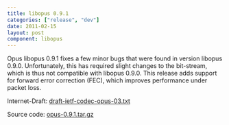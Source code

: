 ```yaml
---
title: libopus 0.9.1
categories: ["release", "dev"]
date: 2011-02-15
layout: post
component: libopus
---
```


Opus libopus 0.9.1 fixes a few minor bugs that were found in version libopus 0.9.0.
Unfortunately, this has required slight changes to the bit-stream, which is thus not
compatible with libopus 0.9.0. This release adds support for forward error correction
(FEC), which improves performance under packet loss.

Internet-Draft: [draft-ietf-codec-opus-03.txt](http://tools.ietf.org/id/draft-ietf-codec-opus-03.txt)

Source code: [opus-0.9.1.tar.gz](http://downloads.xiph.org/releases/opus/opus-0.9.1.tar.gz)
